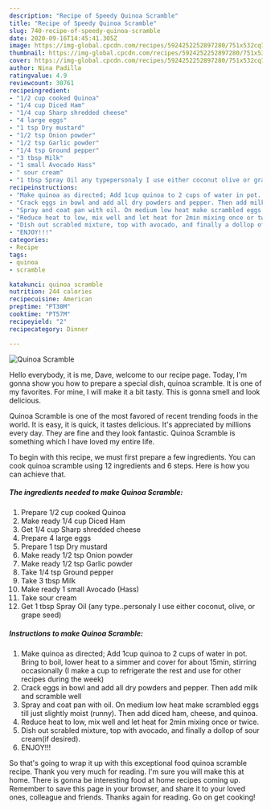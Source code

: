 ```yaml
---
description: "Recipe of Speedy Quinoa Scramble"
title: "Recipe of Speedy Quinoa Scramble"
slug: 740-recipe-of-speedy-quinoa-scramble
date: 2020-09-16T14:45:41.305Z
image: https://img-global.cpcdn.com/recipes/5924252252897280/751x532cq70/quinoa-scramble-recipe-main-photo.jpg
thumbnail: https://img-global.cpcdn.com/recipes/5924252252897280/751x532cq70/quinoa-scramble-recipe-main-photo.jpg
cover: https://img-global.cpcdn.com/recipes/5924252252897280/751x532cq70/quinoa-scramble-recipe-main-photo.jpg
author: Nina Padilla
ratingvalue: 4.9
reviewcount: 30761
recipeingredient:
- "1/2 cup cooked Quinoa"
- "1/4 cup Diced Ham"
- "1/4 cup Sharp shredded cheese"
- "4 large eggs"
- "1 tsp Dry mustard"
- "1/2 tsp Onion powder"
- "1/2 tsp Garlic powder"
- "1/4 tsp Ground pepper"
- "3 tbsp Milk"
- "1 small Avocado Hass"
- " sour cream"
- "1 tbsp Spray Oil any typepersonaly I use either coconut olive or grape seed"
recipeinstructions:
- "Make quinoa as directed; Add 1cup quinoa to 2 cups of water in pot. Bring to boil, lower heat to a simmer and cover for about 15min, stirring occasionally (I make a cup to refrigerate the rest and use for other recipes during the week)"
- "Crack eggs in bowl and add all dry powders and pepper. Then add milk and scramble well"
- "Spray and coat pan with oil. On medium low heat make scrambled eggs till just slightly moist (runny). Then add diced ham, cheese, and quinoa."
- "Reduce heat to low, mix well and let heat for 2min mixing once or twice."
- "Dish out scrabled mixture, top with avocado, and finally a dollop of sour cream(if desired)."
- "ENJOY!!!"
categories:
- Recipe
tags:
- quinoa
- scramble

katakunci: quinoa scramble 
nutrition: 244 calories
recipecuisine: American
preptime: "PT30M"
cooktime: "PT57M"
recipeyield: "2"
recipecategory: Dinner

---
```



![Quinoa Scramble](https://img-global.cpcdn.com/recipes/5924252252897280/751x532cq70/quinoa-scramble-recipe-main-photo.jpg)

Hello everybody, it is me, Dave, welcome to our recipe page. Today, I'm gonna show you how to prepare a special dish, quinoa scramble. It is one of my favorites. For mine, I will make it a bit tasty. This is gonna smell and look delicious.

Quinoa Scramble is one of the most favored of recent trending foods in the world. It is easy, it is quick, it tastes delicious. It's appreciated by millions every day. They are fine and they look fantastic. Quinoa Scramble is something which I have loved my entire life.




To begin with this recipe, we must first prepare a few ingredients. You can cook quinoa scramble using 12 ingredients and 6 steps. Here is how you can achieve that.

<!--inarticleads1-->

##### The ingredients needed to make Quinoa Scramble:

1. Prepare 1/2 cup cooked Quinoa
1. Make ready 1/4 cup Diced Ham
1. Get 1/4 cup Sharp shredded cheese
1. Prepare 4 large eggs
1. Prepare 1 tsp Dry mustard
1. Make ready 1/2 tsp Onion powder
1. Make ready 1/2 tsp Garlic powder
1. Take 1/4 tsp Ground pepper
1. Take 3 tbsp Milk
1. Make ready 1 small Avocado (Hass)
1. Take  sour cream
1. Get 1 tbsp Spray Oil (any type..personaly I use either coconut, olive, or grape seed)




<!--inarticleads2-->

##### Instructions to make Quinoa Scramble:

1. Make quinoa as directed; Add 1cup quinoa to 2 cups of water in pot. Bring to boil, lower heat to a simmer and cover for about 15min, stirring occasionally (I make a cup to refrigerate the rest and use for other recipes during the week)
1. Crack eggs in bowl and add all dry powders and pepper. Then add milk and scramble well
1. Spray and coat pan with oil. On medium low heat make scrambled eggs till just slightly moist (runny). Then add diced ham, cheese, and quinoa.
1. Reduce heat to low, mix well and let heat for 2min mixing once or twice.
1. Dish out scrabled mixture, top with avocado, and finally a dollop of sour cream(if desired).
1. ENJOY!!!




So that's going to wrap it up with this exceptional food quinoa scramble recipe. Thank you very much for reading. I'm sure you will make this at home. There is gonna be interesting food at home recipes coming up. Remember to save this page in your browser, and share it to your loved ones, colleague and friends. Thanks again for reading. Go on get cooking!
